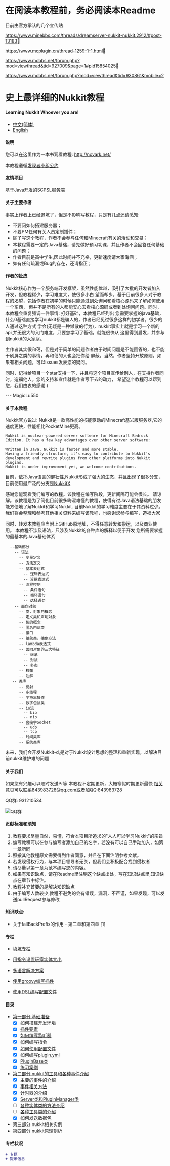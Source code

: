 # 在阅读本教程前，务必阅读本Readme

目前由官方承认的几个宣传贴

https://www.minebbs.com/threads/dreamserver-nukkit-nukkit.2912/#post-13183

https://www.mcplugin.cn/thread-1259-1-1.html

https://www.mcbbs.net/forum.php?mod=viewthread&tid=927009&page=1#pid15854025

https://www.mcbbs.net/forum.php?mod=viewthread&tid=930861&mobile=2

# 史上最详细的Nukkit教程
#### Learning Nukkit Whoever you are!


- [中文(简体)](README.md)
- [English](README_en.md)

#### 说明

您可以在这里作为一本书观看教程: http://noyark.net/

本教程遵循[发现者小组公约](LICENSE)

#### 友情项目

[基于Java开发的SCPSL服务端](https://github.com/jsmod2-java-c/JSmod2-Core)

#### 关于主要作者

事实上作者上已经退坑了，但是不影响写教程，只是有几点还请悉知:
- 不要问如何搭建服务器；
- 不要PM任何有关人员定制插件；
- 除了写这个教程，作者不会参与任何和Minecraft有关的活动和交易；
- 本教程需要一定的Java基础，请先做好预习功课，并且作者不会回答任何基础的问题；
- 作者目前是高中学生,因此时间并不充裕，更新速度请大家海涵；
- 如有任何疏漏或Bug的存在，还请指正；

#### 作者的扯皮

Nukkit核心作为一个服务端开发框架，虽然性能优越，吸引了大批的开发者加入开发，但教程稀少，学习难度大，使很多小白
望而却步，基于目前很多人对于教程的渴望，包括作者在初学的时候只能通过到处询问和看核心源码来了解如何使用一个东西，
但并不是所有的人都能安心去看核心源码或者到处询问问题。同时，本教程会重复强调一件事情: 打好基础，本教程已经列出
您需要掌握的java基础，什么0基础直接学习nukkit都是骗人的，作者已经见过很多这样的初学者，很少的人通过这种方式
学会(无疑是一种懒散的行为)，nukkit事实上就是学习一个新的api,并无很大的入门难度，只要您学习了基础，就能很快从
这里得到启发，并参与到nukkit的大家庭。

主作者其实很和蔼，但是对于简单的问题作者由于时间问题是不能回答的，也不能干刷屏之类的事情，再和蔼的人也会把你给
屏蔽，当然，作者坚持开放原则，如果有相关问题，可以issues发表您的疑问。

同时，记得给项目一个star支持一下，并且将这个项目宣传给别人，在支持作者同时，造福他人。您的支持和宣传就是作者写下去的动力，
希望这个教程可以帮到您，我们由衷的感谢:)

--- MagicLu550

#### 关于本教程

Nukkit官方说过: Nukkit是一款高性能的核能驱动的Minecraft基岩版服务器,它的
速度更快，性能相比PocketMine更高。
```
Nukkit is nuclear-powered server software for Minecraft Bedrock Edition. It has a few key advantages over other server software:

Written in Java, Nukkit is faster and more stable.
Having a friendly structure, it's easy to contribute to Nukkit's development and rewrite plugins from other platforms into Nukkit plugins.
Nukkit is under improvement yet, we welcome contributions.
```

目前，依托Java语言的健壮性,Nukkit形成了强大的生态，并且出现了很多分支，目前使用最广泛的分支是[NukkitX](http://nukkitx.com)

感谢您能观看我们编写的教程。该教程在编写阶段，更新间隔可能会很长。
请谅解。该教程是为了简化目前很多晦涩难懂的教程，使得有过Java语法基础的朋友
能方便地了解Nukkit和学习Nukkit. 目前Nukkit的学习难度主要在于其资料过少。
我们将会整理和参考其他相关资料来编写该教程，也感谢您参与编写，造福大家

同时，转发本教程应当附上GitHub原地址，不得任意转发和搬运，以及商业使用。
本教程不涉及语法，只涉及Nukkit的各种库的解释以便于开发
您所需要掌握的最基本的Java基础体系
```
  --基础部分
    -- 语法
      -- 变量定义
      -- 方法定义
      -- 基本表达式
        -- 逻辑表达式
        -- 算数表达式
      -- 流程控制
        -- 条件语句
        -- 循环语句
        -- 选择语句
    -- 面向对象
      -- 类，对象的概念
      -- 定义类和声明对象
      -- 包的概念
      -- 匿名内部类
      -- 接口
      -- 抽象类，抽象方法
      -- lambda表达式
      -- 面向对象的三大特征
        -- 继承
        -- 封装
        -- 多态
      -- 枚举
      -- 注解
   -- 类库
      -- 反射
      -- 多线程
      -- 字符串操作
      -- 数字包装类
      -- io流
        -- bio
        -- nio
      -- 套接字Socket
        -- udp
        -- tcp
      -- 时间类库
      -- 系统类库

```
未来，我们会开发Nukkit-d,是对于Nukkit设计思想的整理和重新实现，以解决目前nukkit维护难的问题
#### 关于我们

如果您有兴趣可以随时发送Pr等
本教程不定期更新，大概寒假时期更新最快
相关意见可以联系843983728@qq.com或者加QQ:843983728

QQ群: 931210534

![QQ群](images/0-00.png)

#### 贡献标准和须知

1. 教程要求尽量自然，易懂，符合本项目所追求的"人人可以学习Nukkit"的宗旨
2. 编写教程可以在参与编写者添加自己的名字，若没有可以自己手动加入，如第一章所同
3. 照搬其他教程原文需要得到作者同意，并且在下面注明参考文献。
4. 若发现侵权行为，与本项目领导者无关，但我们会积极配合找到侵权者
5. 请尽量以第一章为范本编写您的内容。
6. 如果有知识缺点，请在Readme里注明这个缺点出处，写在知识缺点里,知识缺点在章节中标注。
7. 教程补充首要的是解决知识缺点
8. 由于编写人数较少,教程不避免的会有错误，漏洞，不严谨，如果发现，可以发送pullRequest参与修改

#### 知识缺点:
   - 关于fallBackPrefix的作用 - 第二章和第四章 [1]

#### 专栏
   
   - [填坑专栏](专栏-关于我们常见的那些坑.md)
   
   - [用指令设置玩家实体大小](章外篇/章外篇之一-用指令设置玩家实体大小(简单版).md)

   - [多语言解决方案](章外篇/章外篇之二-多语言解决方案.md)
   
   - [使用groovy编写插件](章外篇/章外篇之三-使用groovy编写您的项目.md)
   
   - [使用DSL编写配置文件](章外篇/章外篇之四-使用DSL编写您的静态配置文件.md)
   
#### 目录
- [第一部分 基础准备](第一章/1-0_前言.md)
  - [X] [如何搭建开发环境](第一章/1-1_如何搭建环境.md)
  - [X] [插件要素](第一章/1-2_插件要素.md)
  - [X] [如何编写监听器](第一章/1-3_如何编写监听器.md)
  - [X] [如何编写指令](第一章/1-4_如何编写命令.md)
  - [X] [如何使用配置文件](第一章/1-5_如何使用配置文件.md)
  - [X] [如何编写plugin.yml](第一章/1-6_如何编写plugin.yml.md)
  - [X] [PluginBase类](第一章/1-7_PluginBase类.md)
  - [X] [练习案例](第一章/1-8_案例玩家进入信息等效果.md)
- [第二部分 nukkit的工具和各种事件介绍](第二章/2-0_前言.md)
  - [X] [主要的事件的介绍](第二章/2-1_主要的事件介绍.md)
  - [X] [事件相关方法](第二章/2-2_事件相关方法.md)
  - [X] [计时器的介绍](第二章/2-3_计时器的介绍.md)
  - [X] [Server类和PluginManager类](第二章/2-4_Server类和PluginManager类.md) 
  - [ ] [各种实体类的方法介绍](第二章/2-5_各种实体类的方法介绍.md)
  - [ ] [各种工具类的介绍](第二章/2-6_各种工具类的介绍.md)
  - [X] [如何发送数据包](第二章/2-7_如何发送数据包.md)
- 第三部分 nukkit相关实例
- 第四部分 nukkit原理剖析


#### 专栏状况
```diff
+ 专题
+ 提示信息
```
